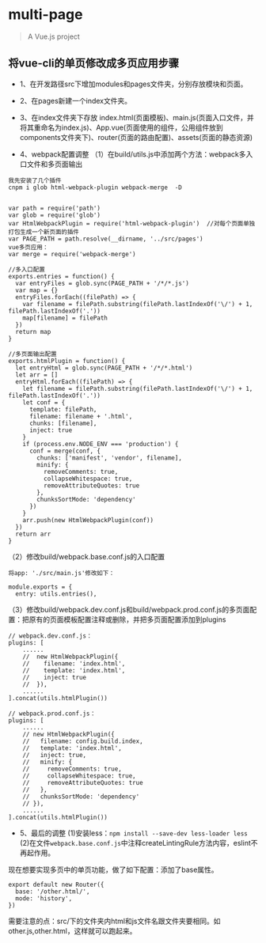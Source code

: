 # multi-page

> A Vue.js project

## 将vue-cli的单页修改成多页应用步骤
- 1、在开发路径src下增加modules和pages文件夹，分别存放模块和页面。
- 2、在pages新建一个index文件夹。
- 3、在index文件夹下存放 index.html(页面模板)、main.js(页面入口文件，并将其重命名为index.js)、App.vue(页面使用的组件，公用组件放到components文件夹下)、router(页面的路由配置)、assets(页面的静态资源)

- 4、webpack配置调整
（1）在build/utils.js中添加两个方法：webpack多入口文件和多页面输出
```
我先安装了几个插件
cnpm i glob html-webpack-plugin webpack-merge  -D


var path = require('path')
var glob = require('glob')
var HtmlWebpackPlugin = require('html-webpack-plugin')  //对每个页面单独打包生成一个新页面的插件
var PAGE_PATH = path.resolve(__dirname, '../src/pages')
vue多页应用：
var merge = require('webpack-merge')

//多入口配置
exports.entries = function() {
  var entryFiles = glob.sync(PAGE_PATH + '/*/*.js')
  var map = {}
  entryFiles.forEach((filePath) => {
    var filename = filePath.substring(filePath.lastIndexOf('\/') + 1, filePath.lastIndexOf('.'))
    map[filename] = filePath
  })
  return map
}

//多页面输出配置
exports.htmlPlugin = function() {
  let entryHtml = glob.sync(PAGE_PATH + '/*/*.html')
  let arr = []
  entryHtml.forEach((filePath) => {
    let filename = filePath.substring(filePath.lastIndexOf('\/') + 1, filePath.lastIndexOf('.'))
    let conf = {
      template: filePath,
      filename: filename + '.html',
      chunks: [filename],
      inject: true
    }
    if (process.env.NODE_ENV === 'production') {
      conf = merge(conf, {
        chunks: ['manifest', 'vendor', filename],
        minify: {
          removeComments: true,
          collapseWhitespace: true,
          removeAttributeQuotes: true
        },
        chunksSortMode: 'dependency'
      })
    }
    arr.push(new HtmlWebpackPlugin(conf))
  })
  return arr
}
```

（2）修改build/webpack.base.conf.js的入口配置
```
将app: './src/main.js'修改如下：

module.exports = {
  entry: utils.entries(),
```

（3）修改build/webpack.dev.conf.js和build/webpack.prod.conf.js的多页面配置：把原有的页面模板配置注释或删除，并把多页面配置添加到plugins
```
// webpack.dev.conf.js：
plugins: [
    ......
    //  new HtmlWebpackPlugin({
    //    filename: 'index.html',
    //    template: 'index.html',
    //    inject: true
    //  }),
    ......
].concat(utils.htmlPlugin())

// webpack.prod.conf.js：
plugins: [
    ......
    // new HtmlWebpackPlugin({
    //   filename: config.build.index,
    //   template: 'index.html',
    //   inject: true,
    //   minify: {
    //     removeComments: true,
    //     collapseWhitespace: true,
    //     removeAttributeQuotes: true
    //   },
    //   chunksSortMode: 'dependency'
    // }),
    ......
].concat(utils.htmlPlugin())
```


- 5、最后的调整
(1)安装less：`npm install --save-dev less-loader less`
(2)在文件`webpack.base.conf.js`中注释createLintingRule方法内容，eslint不再起作用。

现在想要实现多页中的单页功能，做了如下配置：添加了base属性。
```
export default new Router({
  base: '/other.html/',
  mode: 'history',
})
```

需要注意的点：src/下的文件夹内html和js文件名跟文件夹要相同。如other.js,other.html，这样就可以跑起来。